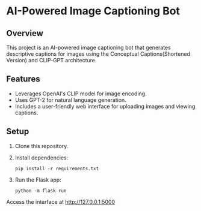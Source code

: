 # AI-Powered Image Captioning Bot

## Overview
This project is an AI-powered image captioning bot that generates descriptive captions for images using the Conceptual Captions(Shortened Version) and CLIP-GPT architecture.

## Features
- Leverages OpenAI's CLIP model for image encoding.
- Uses GPT-2 for natural language generation.
- Includes a user-friendly web interface for uploading images and viewing captions.

## Setup
1. Clone this repository.
2. Install dependencies:

   `pip install -r requirements.txt`

3. Run the Flask app:

    `python -m flask run`

Access the interface at http://127.0.0.1:5000
